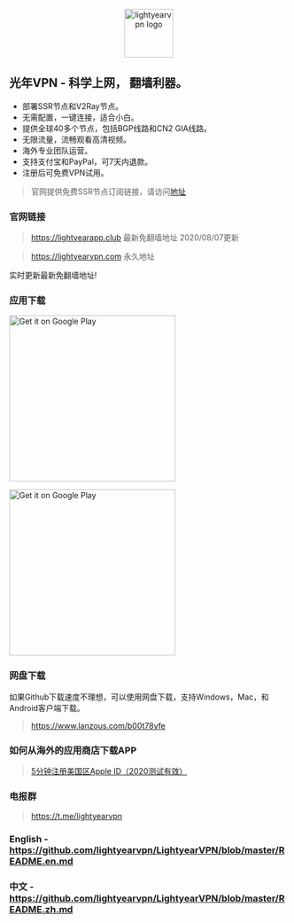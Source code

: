 <p align="center">
<img alt="lightyearvpn logo" src="https://www.lightyearvpn.com/logo.png" width="88">
</p>

## 光年VPN - 科学上网， 翻墙利器。

- 部署SSR节点和V2Ray节点。
- 无需配置，一键连接，适合小白。
- 提供全球40多个节点，包括BGP线路和CN2 GIA线路。
- 无限流量，流畅观看高清视频。
- 海外专业团队运营。
- 支持支付宝和PayPal，可7天内退款。
- 注册后可免费VPN试用。

> 官网提供免费SSR节点订阅链接，请访问[地址](https://lightyearapp.club/zh/free-vpn)

### 官网链接
> https://lightyearapp.club 最新免翻墙地址 2020/08/07更新

> https://lightyearvpn.com 永久地址 

实时更新最新免翻墙地址!

### 应用下载

<a target="_blank" href='https://apps.apple.com/us/app/lightyearvpn-fast-trusted/id1495258888'><img width="300" alt='Get it on Google Play' src='https://applelaneanimalhospital.com/wp-content/uploads/2019/04/apple.png'/></a>

<a target="_blank" href='https://play.google.com/store/apps/details?id=com.stingsystemllc.lightyearapp'><img width="300" alt='Get it on Google Play' src='https://applelaneanimalhospital.com/wp-content/uploads/2019/04/google.png'/></a>

### 网盘下载
如果Github下载速度不理想，可以使用网盘下载，支持Windows，Mac，和Android客户端下载。

> https://www.lanzous.com/b00t78yfe

### 如何从海外的应用商店下载APP
> <a target="_blank" href="https://zhuanlan.zhihu.com/p/36574047">5分钟注册美国区Apple ID（2020测试有效）</a>

### 电报群 

> https://t.me/lightyearvpn

### English - https://github.com/lightyearvpn/LightyearVPN/blob/master/README.en.md

### 中文 - https://github.com/lightyearvpn/LightyearVPN/blob/master/README.zh.md
